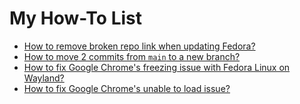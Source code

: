 # My How-To List

- [How to remove broken repo link when updating Fedora?](./1.md)
- [How to move 2 commits from `main` to a new branch?](./2.md)
- [How to fix Google Chrome's freezing issue with Fedora Linux on Wayland?](./3.md)
- [How to fix Google Chrome's unable to load issue?](./4.md)
